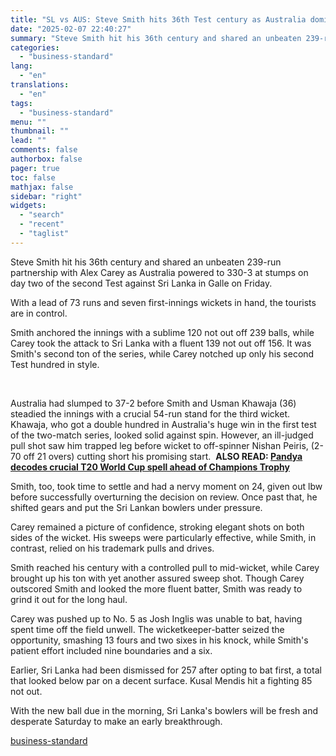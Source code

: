 ```yaml
---
title: "SL vs AUS: Steve Smith hits 36th Test century as Australia dominate hosts"
date: "2025-02-07 22:40:27"
summary: "Steve Smith hit his 36th century and shared an unbeaten 239-run partnership with Alex Carey as Australia powered to 330-3 at stumps on day two of the second Test against Sri Lanka in Galle on Friday. With a lead of 73 runs and seven first-innings wickets in hand, the tourists..."
categories:
  - "business-standard"
lang:
  - "en"
translations:
  - "en"
tags:
  - "business-standard"
menu: ""
thumbnail: ""
lead: ""
comments: false
authorbox: false
pager: true
toc: false
mathjax: false
sidebar: "right"
widgets:
  - "search"
  - "recent"
  - "taglist"
---
```


Steve Smith hit his 36th century and shared an unbeaten 239-run partnership with Alex Carey as Australia powered to 330-3 at stumps on day two of the second Test against Sri Lanka in Galle on Friday.

With a lead of 73 runs and seven first-innings wickets in hand, the tourists are in control.

Smith anchored the innings with a sublime 120 not out off 239 balls, while Carey took the attack to Sri Lanka with a fluent 139 not out off 156. It was Smith's second ton of the series, while Carey notched up only his second Test hundred in style.

 

Australia had slumped to 37-2 before Smith and Usman Khawaja (36) steadied the innings with a crucial 54-run stand for the third wicket. Khawaja, who got a double hundred in Australia's huge win in the first test of the two-match series, looked solid against spin. However, an ill-judged pull shot saw him trapped leg before wicket to off-spinner Nishan Peiris, (2-70 off 21 overs) cutting short his promising start. 
**ALSO READ: [Pandya decodes crucial T20 World Cup spell ahead of Champions Trophy](https://www.business-standard.com/cricket/news/pandya-decodes-crucial-t20-world-cup-spell-ahead-of-champions-trophy-125020701633_1.html)**

Smith, too, took time to settle and had a nervy moment on 24, given out lbw before successfully overturning the decision on review. Once past that, he shifted gears and put the Sri Lankan bowlers under pressure.

Carey remained a picture of confidence, stroking elegant shots on both sides of the wicket. His sweeps were particularly effective, while Smith, in contrast, relied on his trademark pulls and drives.

Smith reached his century with a controlled pull to mid-wicket, while Carey brought up his ton with yet another assured sweep shot. Though Carey outscored Smith and looked the more fluent batter, Smith was ready to grind it out for the long haul.

Carey was pushed up to No. 5 as Josh Inglis was unable to bat, having spent time off the field unwell. The wicketkeeper-batter seized the opportunity, smashing 13 fours and two sixes in his knock, while Smith's patient effort included nine boundaries and a six.

Earlier, Sri Lanka had been dismissed for 257 after opting to bat first, a total that looked below par on a decent surface. Kusal Mendis hit a fighting 85 not out.

With the new ball due in the morning, Sri Lanka's bowlers will be fresh and desperate Saturday to make an early breakthrough.

[business-standard](https://www.business-standard.com/cricket/news/sl-vs-aus-steve-smith-hits-36th-test-century-as-australia-dominate-hosts-125020701683_1.html)
